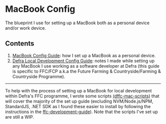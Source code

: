 # MacBook Config
The blueprint I use for setting up a MacBook both as a personal device and/or work device.
## Contents
1. [MacBook Config Guide](https://github.com/rtasalem/macbook-config/blob/main/personal-setup/GUIDE.md): how I set up a MacBook as a personal device.
2. [Defra Local Development Config Guide](https://github.com/rtasalem/macbook-config/blob/main/defra-setup/GUIDE.md): notes I made while setting up any MacBook I use working as a software developer at Defra (this guide is specific to FFC/FCP a.k.a the Future Farming & Countryside/Farming & Countryside Programme).
***
To help with the process of setting up a MacBook for local development within Defra's FFC programme, I wrote some scripts [(dffc-mac-scripts)](https://github.com/rtasalem/dffc-mac-scripts) that will cover the majority of the set up guide (excluding NVM/Node.js/NPM, StandardJS, .NET SDK as I found these easier to install by following the instructions in the [ffc-development-guide](https://github.com/DEFRA/ffc-development-guide/blob/main/docs/local-development-setup/index.md)). Note that the scripts I've set up are still a WIP.